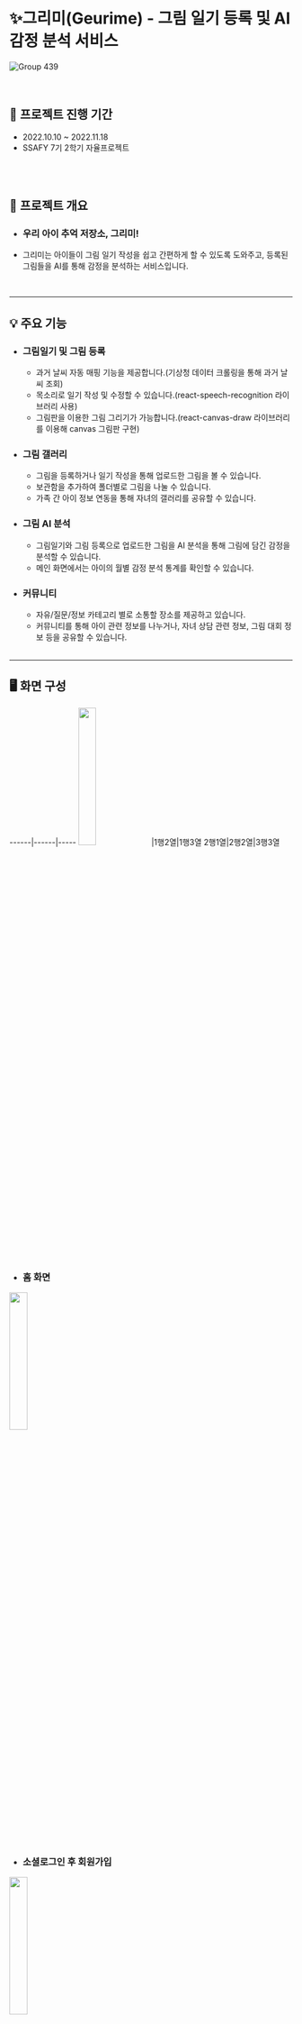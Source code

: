 # ✨그리미(Geurime) - 그림 일기 등록 및 AI 감정 분석 서비스
![Group 439](https://user-images.githubusercontent.com/98465383/204219269-462674b8-756c-45eb-8b2e-86b03a8c4974.png)


<br/>

## 📆 프로젝트 진행 기간

- 2022.10.10 ~ 2022.11.18
- SSAFY 7기 2학기 자율프로젝트

<br/>
<br/>

## 🔎 프로젝트 개요

- ### **우리 아이 추억 저장소, 그리미!**
- 그리미는 아이들이 그림 일기 작성을 쉽고 간편하게 할 수 있도록 도와주고, 등록된 그림들을 AI를 통해 감정을 분석하는 서비스입니다.
<br/>

---

## 💡 주요 기능

- ### 그림일기 및 그림 등록
  - 과거 날씨 자동 매핑 기능을 제공합니다.(기상청 데이터 크롤링을 통해 과거 날씨 조회)
  - 목소리로 일기 작성 및 수정할 수 있습니다.(react-speech-recognition 라이브러리 사용)
  - 그림판을 이용한 그림 그리기가 가능합니다.(react-canvas-draw 라이브러리를 이용해 canvas 그림판 구현)
   

- ### 그림 갤러리
  - 그림을 등록하거나 일기 작성을 통해 업로드한 그림을 볼 수 있습니다.
  - 보관함을 추가하여 폴더별로 그림을 나눌 수 있습니다.
  - 가족 간 아이 정보 연동을 통해 자녀의 갤러리를 공유할 수 있습니다.

    
- ### 그림 AI 분석
  - 그림일기와 그림 등록으로 업로드한 그림을 AI 분석을 통해 그림에 담긴 감정을 분석할 수 있습니다.
  - 메인 화면에서는 아이의 월별 감정 분석 통계를 확인할 수 있습니다.

   
- ### 커뮤니티
  - 자유/질문/정보 카테고리 별로 소통할 장소를 제공하고 있습니다.
  - 커뮤니티를 통해 아이 관련 정보를 나누거나, 자녀 상담 관련 정보, 그림 대회 정보 등을 공유할 수 있습니다.

    

  <br/>

---

## 🖥️ 화면 구성


------|------|-----
<img src="https://user-images.githubusercontent.com/55011885/203720598-01685867-cc08-4a3f-a38b-921c52986ee9.png" width="25%" height="25%" />  |1행2열|1행3열
2행1열|2행2열|3행3열
    

- ### 홈 화면
<img src="https://user-images.githubusercontent.com/55011885/203720598-01685867-cc08-4a3f-a38b-921c52986ee9.png" width="25%" height="25%" />
<br/>

- ### 소셜로그인 후 회원가입
<img src="https://user-images.githubusercontent.com/55011885/203720728-7b797512-858f-4055-a292-3527611383ac.gif" width="25%" height="25%" />
<br/>

- ### 회원 정보 및 자녀 정보 수정 페이지
<img src="https://user-images.githubusercontent.com/55011885/203720794-8cd89e6a-aedd-4efa-b32b-ca1638a6fb43.gif" width="25%" height="25%" />
<br/>

- ### 초대링크 발급 및 초대링크로 회원가입 페이지
<img src="https://user-images.githubusercontent.com/55011885/203720520-8c8c5bc8-53a5-4573-b93d-4cee92c85db5.gif" width="25%" height="25%" />
<br/>

- ### 그림 일기 등록 페이지
<img src="https://user-images.githubusercontent.com/55011885/203720839-4005bbfc-4455-4cc6-b94c-dedde3f0f40f.gif" width="25%" height="25%" />
<br/>

- ### 그림 등록 페이지
<img src="https://user-images.githubusercontent.com/55011885/203720438-d9765f07-490e-404e-b41f-037cc30abe94.gif" width="25%" height="25%" />
<br/>

- ### 그림 감정 분석 결과 페이지
<img src="https://user-images.githubusercontent.com/55011885/203720933-161995c9-70f9-47a3-9285-bd5ba286053b.gif" width="25%" height="25%" />
<br/>

- ### 게시판 페이지
<img src="https://user-images.githubusercontent.com/55011885/203721103-91248879-8f7e-438e-b2ea-3aa37d64c127.gif" width="25%" height="25%" />


<br/>
<br/>

---

## 🛠️ 주요 기술

**Backend - Spring**

- IntelliJ IDE 2022.1.3
- JDK 11
- Springboot 2.7.1
- Spring Data JPA
- Spring Security
- Spring Web
- Swagger 3.0.0
- MySQL 8.0.29
- Hibernate 5.6.9 Final


**Backend - AI**
- Python 3.9.13
- Tensorflow 2.10.0
- FAST API 0.85.1


**Frontend - React**

- Visual Studio Code IDE
- Node.Js 16.17.1 LTS
- React 18.2.0
- Material UI 5.10.8
- Styled-components 5.3.5
- React-apexcharts 1.4.0


**CI/CD**

- AWS EC2 Ubuntu 20.04 LTS
- NGINX 1.23.1
- SSL(CertBot)
<br/>
<br/>


## 📰 ERD

![Geurime_ERD](https://user-images.githubusercontent.com/55011885/203721202-ecd0c6be-f1c9-4996-a438-3f748b1fc645.png)

<br/>
<br/>

## 📝 시스템 아키텍처

![서비스_아키텍처](https://user-images.githubusercontent.com/55011885/203721181-c5b4a24f-0c7f-4fa3-b1bf-d915ce2fc9f6.PNG)

<br/>
<br/>

## 🗂️ 프로젝트 파일 구조


### Back

```
geurime-backend
  ├── api
  │   ├── controller
  │   ├── dto
  │   └── service
  ├── config
  │   ├── auth
  │   ├── image
  │   └── jwt
  ├── database
  │   ├── entity
  |   ├── enums
  │   └── repository
  ├── exception
  └── interceptor
```

### Front

```
geurime-front
  ├── node_modules
  ├── public
  └── src
      ├── api
      ├── assets
      ├── components
      │   ├── common
      │   ├── modal
      │   └── nav
      ├── pages
      │   ├── board
      │   ├── diary
      │   ├── drawing
      │   ├── error
      │   ├── gallery
      │   ├── home            
      │   └── settings
      └── states
```
<br/>
<br/>

## 💻 협업 툴

<img src="https://img.shields.io/badge/-GitLab-FC6D26?style=flat&logo=GitLab&logoColor=white"/> <img src="https://img.shields.io/badge/-Jira-0052CC?style=flat&logo=JiraSoftware&logoColor=white"/> <img src="https://img.shields.io/badge/-Figma-F24E1E?style=flat&logo=Figma&logoColor=white"/> <img src="https://img.shields.io/badge/-Notion-000000?style=flat&logo=Notion&logoColor=white"/> <img src="https://img.shields.io/badge/-Postman-FF6C37?style=flat&logo=Postman&logoColor=white"/> <img src="https://img.shields.io/badge/-Mattermost-0058CC?style=flat&logo=Mattermost&logoColor=white"/>

<br/>
<br/>

## 🤝 협업 환경

- Gitlab
  - 코드의 버전을 관리
  - 이슈 발행, 해결을 위한 토론
  - MR시, 팀원이 코드리뷰를 진행하고 피드백 게시
- JIRA
  - 매주 월요일 목표량을 설정하여 Sprint 진행
  - 업무의 할당량을 정하여 Story Point를 설정하고, In-Progress -> Done 순으로 작업
- 회의
  - 매일 아침마다 Webex Scrum 진행, 전날 진도량과 당일 해야할 목표량 설정
- Notion
  - 회의가 있을때마다 회의록 기록
  - 개발 중 참고할만 하거나, 도움이 될 문서를 해당 기술 분야에 공유
  - 컨벤션 정리
  - 스토리보드, ERD, 기능명세서 등 모두가 공유해야 하는 문서 관리
- GatherTown
  - 화면 공유를 통해 함께 버그 해결
  - 상태 메세지를 통해 현재 하는 일 공유
  <br/>
<br/>


## 📋 프로젝트 산출물



- [기능명세서](https://material-nitrogen-703.notion.site/ffd1777e8e8141c6b11dd82e72352239)
- [스토리보드](https://www.figma.com/file/EmZQelyvZLHVnRCdIA74Jn/%EC%9E%90%EC%9C%A8-%ED%94%84%EB%A1%9C%EC%A0%9D%ED%8A%B8?node-id=16%3A2)
- [컨벤션](https://material-nitrogen-703.notion.site/Gi-1d2349e0abfe4533843d78aceae350cb)
- [API](https://material-nitrogen-703.notion.site/REST-API-a5c6fed9798144e3a7f17ac9d256d408)
- [회의록](https://material-nitrogen-703.notion.site/06de1e4515844945933c8ed933eb165f)
<br/>
<br/>

## 🗃️ 프로젝트 결과물

- [포팅 메뉴얼](https://github.com/0atx/GEURIME/files/10081733/_.pdf)
- [중간 발표자료](https://github.com/0atx/GEURIME/files/10081730/default.pdf)
- [최종 발표자료](https://github.com/0atx/GEURIME/files/10081732/default.pdf)


